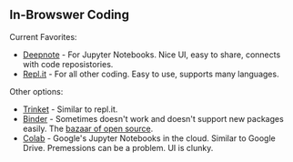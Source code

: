 In-Browswer Coding
-------

Current Favorites:

- [Deepnote](deepnote.com) - For Jupyter Notebooks. Nice UI, easy to share, connects with code reposistories.
- [Repl.it](Repl.it) - For all other coding. Easy to use, supports many languages.

Other options:

- [Trinket](https://trinket.io/) - Similar to repl.it.
- [Binder](https://mybinder.org/) - Sometimes doesn't work and doesn't support new packages easily. The [bazaar of open source](https://en.wikipedia.org/wiki/The_Cathedral_and_the_Bazaar).
- [Colab](https://colab.research.google.com/notebooks/intro.ipynb) - Google's Jupyter Notebooks in the cloud. Similar to Google Drive. Premessions can be a problem. UI is clunky.
